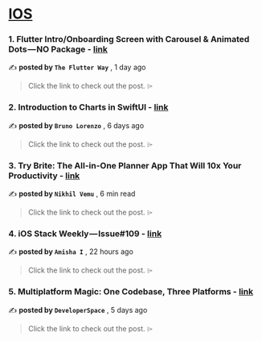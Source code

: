 
<h1><a href=https://medium.com/tag/ios/recommended target="_blank" rel="noopener noreferrer">IOS</a></h1>
<h3>1. Flutter Intro/Onboarding Screen with Carousel & Animated Dots — NO Package - <a href=https://medium.com/@theflutterway/flutter-intro-onboarding-screen-with-carousel-animated-dots-no-package-19195792a010?source=tag_recommended_feed---------0-84----------ios----------5eeebc83_c168_40cc_ae87_9f751a6da729------- target="_blank" rel="noopener noreferrer">link</a></h3>

✍️ **posted by `The Flutter Way`** <date> , 1 day ago</date>

<blockquote>Click the link to check out the post. ⌲</blockquote>

<h3>2. Introduction to Charts in SwiftUI - <a href=https://medium.com/@blorenzop/swiftui-charts-b6fa4aca46db?source=tag_recommended_feed---------1-107----------ios----------5eeebc83_c168_40cc_ae87_9f751a6da729------- target="_blank" rel="noopener noreferrer">link</a></h3>

✍️ **posted by `Bruno Lorenzo`** <date> , 6 days ago</date>

<blockquote>Click the link to check out the post. ⌲</blockquote>

<h3>3. Try Brite: The All-in-One Planner App That Will 10x Your Productivity - <a href=https://medium.com/macoclock/try-brite-the-all-in-one-planner-app-that-will-10x-your-productivity-0b6b3ab04c96?source=tag_recommended_feed---------2-85----------ios----------5eeebc83_c168_40cc_ae87_9f751a6da729------- target="_blank" rel="noopener noreferrer">link</a></h3>

✍️ **posted by `Nikhil Vemu`** <date> , 6 min read</date>

<blockquote>Click the link to check out the post. ⌲</blockquote>

<h3>4. iOS Stack Weekly — Issue#109 - <a href=https://medium.com/canopas/ios-stack-weekly-issue-109-ded54e2e6a4a?source=tag_recommended_feed---------3-84----------ios----------5eeebc83_c168_40cc_ae87_9f751a6da729------- target="_blank" rel="noopener noreferrer">link</a></h3>

✍️ **posted by `Amisha I`** <date> , 22 hours ago</date>

<blockquote>Click the link to check out the post. ⌲</blockquote>

<h3>5. Multiplatform Magic: One Codebase, Three Platforms - <a href=https://medium.com/proandroiddev/exploring-firebase-authentication-in-compose-multiplatform-8a662a30ec8e?source=tag_recommended_feed---------4-107----------ios----------5eeebc83_c168_40cc_ae87_9f751a6da729------- target="_blank" rel="noopener noreferrer">link</a></h3>

✍️ **posted by `DeveloperSpace`** <date> , 5 days ago</date>

<blockquote>Click the link to check out the post. ⌲</blockquote>

